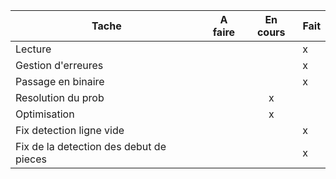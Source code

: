 Tache                                   | A faire | En cours | Fait
----------------------------------------|:-------:|:--------:|-----
Lecture                                 |         |          | x
Gestion d'erreures                      |         |          | x
Passage en binaire                      |         |          | x
Resolution du prob                      |         |    x     |
Optimisation                            |         |    x     |
Fix detection ligne vide                |         |          | x
Fix de la detection des debut de pieces |         |          | x
